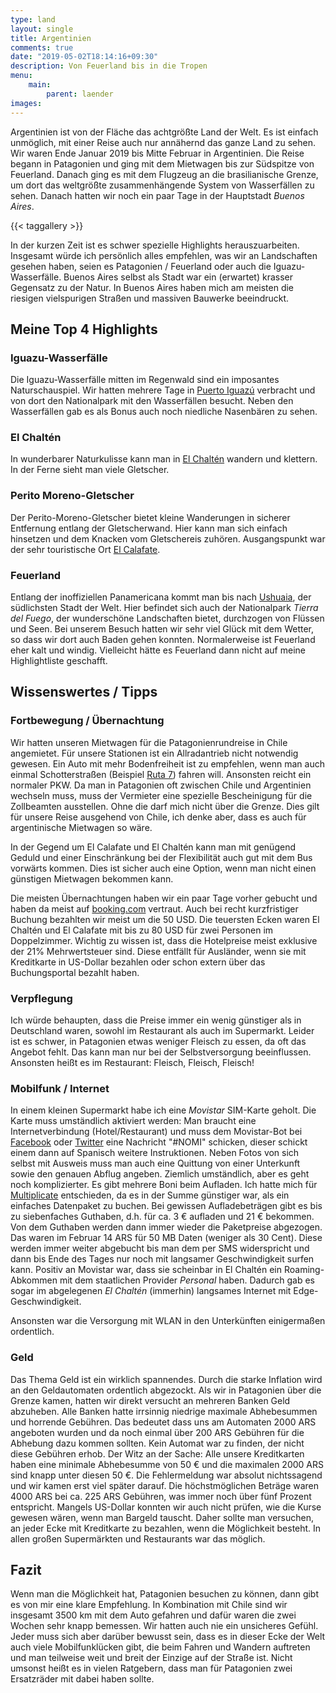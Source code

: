 ```yaml
---
type: land
layout: single
title: Argentinien
comments: true
date: "2019-05-02T18:14:16+09:30"
description: Von Feuerland bis in die Tropen
menu:
    main:
        parent: laender
images:
---
```


Argentinien ist von der Fläche das achtgrößte Land der Welt. Es ist einfach unmöglich, mit einer Reise auch nur annähernd das ganze Land zu sehen. Wir waren Ende Januar 2019 bis Mitte Februar in Argentinien. Die Reise begann in Patagonien und ging mit dem Mietwagen bis zur Südspitze von Feuerland. Danach ging es mit dem Flugzeug an die brasilianische Grenze, um dort das weltgrößte zusammenhängende System von Wasserfällen zu sehen. Danach hatten wir noch ein paar Tage in der Hauptstadt _Buenos Aires_.

{{< taggallery >}}

In der kurzen Zeit ist es schwer spezielle Highlights herauszuarbeiten. Insgesamt würde ich persönlich alles empfehlen, was wir an Landschaften gesehen haben, seien es Patagonien / Feuerland oder auch die Iguazu-Wasserfälle. Buenos Aires selbst als Stadt war ein (erwartet) krasser Gegensatz zu der Natur. In Buenos Aires haben mich am meisten die riesigen vielspurigen Straßen und massiven Bauwerke beeindruckt.

## Meine Top 4 Highlights

### Iguazu-Wasserfälle

Die Iguazu-Wasserfälle mitten im Regenwald sind ein imposantes Naturschauspiel. Wir hatten mehrere Tage in [Puerto Iguazú](/post/rtw-iguazu/) verbracht und von dort den Nationalpark mit den Wasserfällen besucht. Neben den Wasserfällen gab es als Bonus auch noch niedliche Nasenbären zu sehen.

### El Chaltén

In wunderbarer Naturkulisse kann man in [El Chaltén](/post/rtw-el-chalten/) wandern und klettern. In der Ferne sieht man viele Gletscher.

### Perito Moreno-Gletscher

Der Perito-Moreno-Gletscher bietet kleine Wanderungen in sicherer Entfernung entlang der Gletscherwand. Hier kann man sich einfach hinsetzen und dem Knacken vom Gletschereis zuhören. Ausgangspunkt war der sehr touristische Ort [El Calafate](/post/rtw-el-calafate).

### Feuerland

Entlang der inoffiziellen Panamericana kommt man bis nach [Ushuaia](/post/rtw-feuerland/), der südlichsten Stadt der Welt. Hier befindet sich auch der Nationalpark _Tierra del Fuego_, der wunderschöne Landschaften bietet, durchzogen von Flüssen und Seen. Bei unserem Besuch hatten wir sehr viel Glück mit dem Wetter, so dass wir dort auch Baden gehen konnten. Normalerweise ist Feuerland eher kalt und windig. Vielleicht hätte es Feuerland dann nicht auf meine Highlightliste geschafft.

## Wissenswertes / Tipps

### Fortbewegung / Übernachtung

Wir hatten unseren Mietwagen für die Patagonienrundreise in Chile angemietet. Für unsere Stationen ist ein Allradantrieb nicht notwendig gewesen. Ein Auto mit mehr Bodenfreiheit ist zu empfehlen, wenn man auch einmal Schotterstraßen (Beispiel [Ruta 7](/post/rtw-el-calafate/)) fahren will. Ansonsten reicht ein normaler PKW. Da man in Patagonien oft zwischen Chile und Argentinien wechseln muss, muss der Vermieter eine spezielle Bescheinigung für die Zollbeamten ausstellen. Ohne die darf mich nicht über die Grenze. Dies gilt für unsere Reise ausgehend von Chile, ich denke aber, dass es auch für argentinische Mietwagen so wäre.

In der Gegend um El Calafate und El Chaltén kann man mit genügend Geduld und einer Einschränkung bei der Flexibilität auch gut mit dem Bus vorwärts kommen. Dies ist sicher auch eine Option, wenn man nicht einen günstigen Mietwagen bekommen kann.

Die meisten Übernachtungen haben wir ein paar Tage vorher gebucht und haben da meist auf [booking.com](https://booking.com) vertraut. Auch bei recht kurzfristiger Buchung bezahlten wir meist um die 50 USD. Die teuersten Ecken waren El Chaltén und El Calafate mit bis zu 80 USD für zwei Personen im Doppelzimmer. Wichtig zu wissen ist, dass die Hotelpreise meist exklusive der 21% Mehrwertsteuer sind. Diese entfällt für Ausländer, wenn sie mit Kreditkarte in US-Dollar bezahlen oder schon extern über das Buchungsportal bezahlt haben.

### Verpflegung

Ich würde behaupten, dass die Preise immer ein wenig günstiger als in Deutschland waren, sowohl im Restaurant als auch im Supermarkt. Leider ist es schwer, in Patagonien etwas weniger Fleisch zu essen, da oft das Angebot fehlt. Das kann man nur bei der Selbstversorgung beeinflussen. Ansonsten heißt es im Restaurant: Fleisch, Fleisch, Fleisch!

### Mobilfunk / Internet

In einem kleinen Supermarkt habe ich eine _Movistar_ SIM-Karte geholt. Die Karte muss umständlich aktiviert werden: Man braucht eine Internetverbindung (Hotel/Restaurant) und muss dem Movistar-Bot bei [Facebook](https://www.facebook.com/movistarargentina/) oder [Twitter](https://twitter.com/movistararg) eine Nachricht "#NOMI" schicken, dieser schickt einem dann auf Spanisch weitere Instruktionen. Neben Fotos von sich selbst mit Ausweis muss man auch eine Quittung von einer Unterkunft sowie den genauen Abflug angeben. Ziemlich umständlich, aber es geht noch komplizierter. Es gibt mehrere Boni beim Aufladen. Ich hatte mich für [Multiplicate](https://www.movistar.com.ar/promociones/multiplicate) entschieden, da es in der Summe günstiger war, als ein einfaches Datenpaket zu buchen. Bei gewissen Aufladebeträgen gibt es bis zu siebenfaches Guthaben, d.h. für ca. 3 € aufladen und 21 € bekommen. Von dem Guthaben werden dann immer wieder die Paketpreise abgezogen. Das waren im Februar 14 ARS für 50 MB Daten (weniger als 30 Cent). Diese werden immer weiter abgebucht bis man dem per SMS widerspricht und dann bis Ende des Tages nur noch mit langsamer Geschwindigkeit surfen kann. Positiv an Movistar war, dass sie scheinbar in El Chaltén ein Roaming-Abkommen mit dem staatlichen Provider _Personal_ haben. Dadurch gab es sogar im abgelegenen _El Chaltén_ (immerhin) langsames Internet mit Edge-Geschwindigkeit.

Ansonsten war die Versorgung mit WLAN in den Unterkünften einigermaßen ordentlich.

### Geld

Das Thema Geld ist ein wirklich spannendes. Durch die starke Inflation wird an den Geldautomaten ordentlich abgezockt. Als wir in Patagonien über die Grenze kamen, hatten wir direkt versucht an mehreren Banken Geld abzuheben. Alle Banken hatte irrsinnig niedrige maximale Abhebesummen und horrende Gebühren. Das bedeutet dass uns am Automaten 2000 ARS angeboten wurden und da noch einmal über 200 ARS Gebühren für die Abhebung dazu kommen sollten. Kein Automat war zu finden, der nicht diese Gebühren erhob. Der Witz an der Sache: Alle unsere Kreditkarten haben eine minimale Abhebesumme von 50 € und die maximalen 2000 ARS sind knapp unter diesen 50 €. Die Fehlermeldung war absolut nichtssagend und wir kamen erst viel später darauf. Die höchstmöglichen Beträge waren 4000 ARS bei ca. 225 ARS Gebühren, was immer noch über fünf Prozent entspricht. Mangels US-Dollar konnten wir auch nicht prüfen, wie die Kurse gewesen wären, wenn man Bargeld tauscht. Daher sollte man versuchen, an jeder Ecke mit Kreditkarte zu bezahlen, wenn die Möglichkeit besteht. In allen großen Supermärkten und Restaurants war das möglich.

## Fazit

Wenn man die Möglichkeit hat, Patagonien besuchen zu können, dann gibt es von mir eine klare Empfehlung. In Kombination mit Chile sind wir insgesamt 3500 km mit dem Auto gefahren und dafür waren die zwei Wochen sehr knapp bemessen. Wir hatten auch nie ein unsicheres Gefühl. Jeder muss sich aber darüber bewusst sein, dass es in dieser Ecke der Welt auch viele Mobilfunklücken gibt, die beim Fahren und Wandern auftreten und man teilweise weit und breit der Einzige auf der Straße ist. Nicht umsonst heißt es in vielen Ratgebern, dass man für Patagonien zwei Ersatzräder mit dabei haben sollte.
